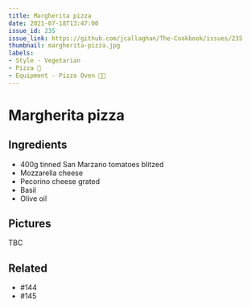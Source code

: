 ```yaml
---
title: Margherita pizza
date: 2021-07-18T13:47:00
issue_id: 235
issue_link: https://github.com/jcallaghan/The-Cookbook/issues/235
thumbnail: margherita-pizza.jpg
labels:
- Style - Vegetarian
- Pizza 🍕
- Equipment - Pizza Oven 🍕🔥
---
```


# Margherita pizza

## Ingredients

- 400g tinned San Marzano tomatoes blitzed
- Mozzarella cheese
- Pecorino cheese grated
- Basil
- Olive oil

## Pictures

TBC

## Related

- #144 
- #145 
